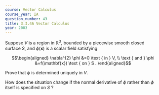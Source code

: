 ```yaml
---
course: Vector Calculus
course_year: IA
question_number: 43
title: 3.I.4A Vector Calculus
year: 2003
---
```



Suppose $V$ is a region in $\mathbb{R}^{3}$, bounded by a piecewise smooth closed surface $S$, and $\phi(\mathbf{x})$ is a scalar field satisfying

$$\begin{aligned}
\nabla^{2} \phi &=0 \text { in } V, \\
\text { and } \phi &=f(\mathbf{x}) \text { on } S .
\end{aligned}$$

Prove that $\phi$ is determined uniquely in $V$.

How does the situation change if the normal derivative of $\phi$ rather than $\phi$ itself is specified on $S$ ?